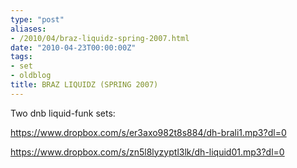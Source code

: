 ```yaml
---
type: "post"
aliases:
- /2010/04/braz-liquidz-spring-2007.html
date: "2010-04-23T00:00:00Z"
tags:
- set
- oldblog
title: BRAZ LIQUIDZ (SPRING 2007)
---
```



Two dnb liquid-funk sets:

https://www.dropbox.com/s/er3axo982t8s884/dh-brali1.mp3?dl=0

https://www.dropbox.com/s/zn5l8lyzyptl3lk/dh-liquid01.mp3?dl=0
